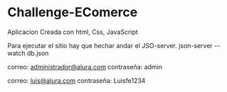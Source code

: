 # Challenge-EComerce
Aplicacion Creada con html, Css, JavaScript

Para ejecutar el sitio hay que hechar andar el JSO-server.
json-server --watch db.json

correo: administrador@alura.com
contraseña: admin

correo: luis@alura.com
contraseña: Luisfe1234
